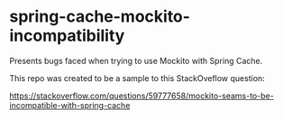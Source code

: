 # spring-cache-mockito-incompatibility
Presents bugs faced when trying to use Mockito with Spring Cache.

This repo was created to be a sample to this StackOveflow question:

https://stackoverflow.com/questions/59777658/mockito-seams-to-be-incompatible-with-spring-cache

